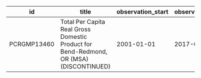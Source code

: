 | id          | title                                                                                  | observation_start   | observation_end   |
|-------------|----------------------------------------------------------------------------------------|---------------------|-------------------|
| PCRGMP13460 | Total Per Capita Real Gross Domestic Product for Bend-Redmond, OR (MSA) (DISCONTINUED) | 2001-01-01          | 2017-01-01        |